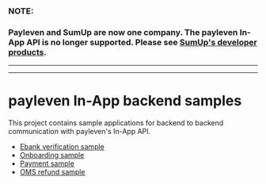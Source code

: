 ### NOTE: 
### Payleven and SumUp are now one company. The payleven In-App API is no longer supported. Please see [SumUp's developer products](http://docs.sumup.com/).

---
---

# payleven In-App backend samples

This project contains sample applications for backend to backend communication with payleven's In-App API.

* [Ebank verification sample](https://github.com/payleven/InApp-SDK-Backend/tree/master/ebank-verification-sample)
* [Onboarding sample](https://github.com/payleven/InApp-SDK-Backend/tree/master/inapp-onboarding)
* [Payment sample](https://github.com/payleven/InApp-SDK-Backend/tree/master/inapp-payments)
* [OMS refund sample](https://github.com/payleven/InApp-SDK-Backend/tree/master/refund-oms-sample)
